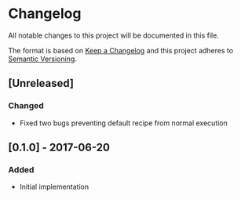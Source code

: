 # Changelog
All notable changes to this project will be documented in this file.

The format is based on [Keep a Changelog](http://keepachangelog.com/)
and this project adheres to [Semantic Versioning](http://semver.org/).

## [Unreleased]
### Changed
- Fixed two bugs preventing default recipe from normal execution

## [0.1.0] - 2017-06-20
### Added
- Initial implementation

